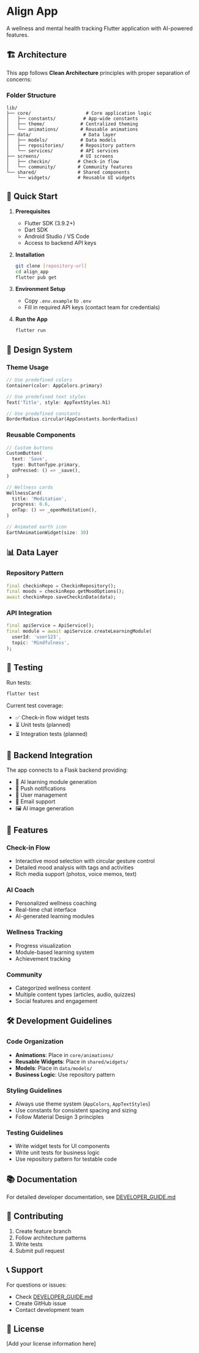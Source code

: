 # Align App

A wellness and mental health tracking Flutter application with AI-powered features.

## 🏗️ Architecture

This app follows **Clean Architecture** principles with proper separation of concerns:

### Folder Structure
```
lib/
├── core/                    # Core application logic
│   ├── constants/          # App-wide constants
│   ├── theme/             # Centralized theming
│   └── animations/        # Reusable animations
├── data/                   # Data layer
│   ├── models/            # Data models
│   ├── repositories/      # Repository pattern
│   └── services/          # API services
├── screens/               # UI screens
│   ├── checkin/          # Check-in flow
│   └── community/        # Community features
└── shared/               # Shared components
    └── widgets/          # Reusable UI widgets
```

## 🚀 Quick Start

1. **Prerequisites**
   - Flutter SDK (3.9.2+)
   - Dart SDK
   - Android Studio / VS Code
   - Access to backend API keys

2. **Installation**
   ```bash
   git clone [repository-url]
   cd align_app
   flutter pub get
   ```

3. **Environment Setup**
   - Copy `.env.example` to `.env`
   - Fill in required API keys (contact team for credentials)

4. **Run the App**
   ```bash
   flutter run
   ```

## 🎨 Design System

### Theme Usage
```dart
// Use predefined colors
Container(color: AppColors.primary)

// Use predefined text styles  
Text('Title', style: AppTextStyles.h1)

// Use predefined constants
BorderRadius.circular(AppConstants.borderRadius)
```

### Reusable Components
```dart
// Custom buttons
CustomButton(
  text: 'Save',
  type: ButtonType.primary,
  onPressed: () => _save(),
)

// Wellness cards
WellnessCard(
  title: 'Meditation',
  progress: 0.6,
  onTap: () => _openMeditation(),
)

// Animated earth icon
EarthAnimationWidget(size: 30)
```

## 📊 Data Layer

### Repository Pattern
```dart
final checkinRepo = CheckinRepository();
final moods = checkinRepo.getMoodOptions();
await checkinRepo.saveCheckinData(data);
```

### API Integration
```dart
final apiService = ApiService();
final module = await apiService.createLearningModule(
  userId: 'user123',
  topic: 'Mindfulness',
);
```

## 🧪 Testing

Run tests:
```bash
flutter test
```

Current test coverage:
- ✅ Check-in flow widget tests
- ⏳ Unit tests (planned)
- ⏳ Integration tests (planned)

## 🔧 Backend Integration

The app connects to a Flask backend providing:
- 🤖 AI learning module generation
- 📱 Push notifications
- 👥 User management
- 📧 Email support
- 🖼️ AI image generation

## 📱 Features

### Check-in Flow
- Interactive mood selection with circular gesture control
- Detailed mood analysis with tags and activities
- Rich media support (photos, voice memos, text)

### AI Coach
- Personalized wellness coaching
- Real-time chat interface
- AI-generated learning modules

### Wellness Tracking
- Progress visualization
- Module-based learning system
- Achievement tracking

### Community
- Categorized wellness content
- Multiple content types (articles, audio, quizzes)
- Social features and engagement

## 🛠️ Development Guidelines

### Code Organization
- **Animations**: Place in `core/animations/`
- **Reusable Widgets**: Place in `shared/widgets/`
- **Models**: Place in `data/models/`
- **Business Logic**: Use repository pattern

### Styling Guidelines
- Always use theme system (`AppColors`, `AppTextStyles`)
- Use constants for consistent spacing and sizing
- Follow Material Design 3 principles

### Testing Guidelines
- Write widget tests for UI components
- Write unit tests for business logic
- Use repository pattern for testable code

## 📚 Documentation

For detailed developer documentation, see [DEVELOPER_GUIDE.md](./DEVELOPER_GUIDE.md)

## 🤝 Contributing

1. Create feature branch
2. Follow architecture patterns
3. Write tests
4. Submit pull request

## 📞 Support

For questions or issues:
- Check [DEVELOPER_GUIDE.md](./DEVELOPER_GUIDE.md)
- Create GitHub issue
- Contact development team

## 📄 License

[Add your license information here]
